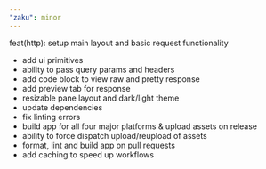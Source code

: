 ```yaml
---
"zaku": minor
---
```


feat(http): setup main layout and basic request functionality

-   add ui primitives
-   ability to pass query params and headers
-   add code block to view raw and pretty response
-   add preview tab for response
-   resizable pane layout and dark/light theme
-   update dependencies
-   fix linting errors
-   build app for all four major platforms & upload assets on release
-   ability to force dispatch upload/reupload of assets
-   format, lint and build app on pull requests
-   add caching to speed up workflows
